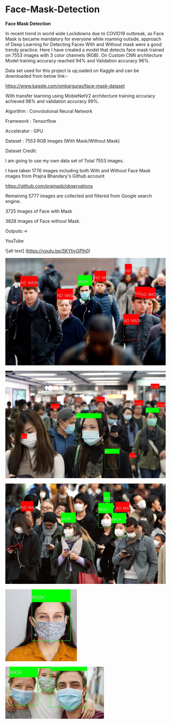 # Face-Mask-Detection

**Face Mask Detection**

In recent trend in world wide Lockdowns due to COVID19 outbreak, as Face Mask is became mandatory for everyone while roaming outside, approach of Deep Learning for Detecting Faces With and Without mask were a good trendy practice. Here I have created a model that detects face mask trained on 7553 images with 3 color channels (RGB).
On Custom CNN architecture Model training accuracy reached 94% and Validation accuracy 96%.

Data set used for this project is up;oaded on Kaggle and can be downloaded from below link:-

https://www.kaggle.com/omkargurav/face-mask-dataset

With transfer learning using MobieNetV2 architecture training accuracy achieved 98% and validation accuracy 99%.

Algorithm : Convolutional Neural Network

Framework : Tensorflow

Accelerator : GPU

Dataset : 7553 RGB Images (With Mask/Without Mask)

Dataset Credit:

I am going to use my own data set of Total 7553 images.

I have taken 1776 images including both With and Without Face Mask images from Prajna Bhandary's Github account

https://github.com/prajnasb/observations

Remaining 5777 images are collected and filtered from Google search engine.

3725 Images of Face with Mask

3828 Images of Face without Mask.

Outputs:->

YouTube

![alt text] (https://youtu.be/SKYtiyGPlh0)

![alt text](https://github.com/OMIII1997/Face-Mask-Detection/blob/master/Images/image2_detection.jpg)

![alt text](https://github.com/OMIII1997/Face-Mask-Detection/blob/master/Images/image3_detection.jpg)

![alt text](https://github.com/OMIII1997/Face-Mask-Detection/blob/master/Images/image4_detection.jpg)

![alt text](https://github.com/OMIII1997/Face-Mask-Detection/blob/master/Images/image6_detection.jpg)

![alt text](https://github.com/OMIII1997/Face-Mask-Detection/blob/master/Images/image7_detection.jpg)
